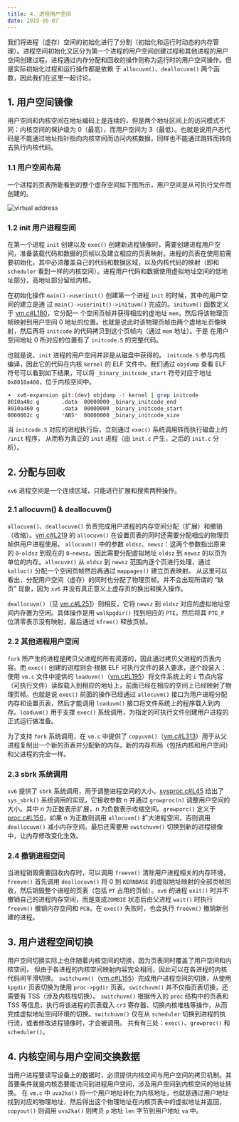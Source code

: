 ```yaml
---
title: 4. 进程用户空间
date: 2019-05-07
---
```


我们将进程（虚存）空间的初始化进行了分割（初始化和运行时动态的内存管理）。进程空间初始化又区分为第一个进程的用户空间创建过程和其他进程的用户空间创建过程。进程通过内存分配和回收的操作则称为运行时的用户空间操作。但是实际初始化过程和运行操作都是依赖 于 `allocuvm()`、`deallocuvm()` 两个函数，因此我们在这里一起讨论。 

## 1. 用户空间镜像

用户空间和内核空间在地址编码上是连续的，但是两个地址区间上的访问模式不同：内核空间的保护级为 0（最高），而用户空间为 3（最低）。也就是说用户态代码是不能通过地址指针指向内核空间而访问内核数据，同样也不能通过跳转而转向去执行内核代码。

### 1.1 用户空间布局

一个进程的页表所能看到的整个虚存空间如下图所示，用户空间是从可执行文件而创建的。 

![virtual address](/xv6-book/img/va.png)

### 1.2 init 用户进程空间

在第一个进程 `init` 创建以及 `exec()` 创建新进程镜像时，需要创建进程用户空间，准备装载代码和数据的页帧以及建立相应的页表映射。进程的页表在使用前需要初始化，其中必须覆盖自己的代码和数据区域，以及内核代码的映射（即和 `scheduler` 看到一样的内核空间）。进程用户代码和数据使用虚拟地址空间的低地址部分，高地址部分留给内核。

在初始化操作 `main()->userinit()` 创建第一个进程 `init` 的时候，其中的用户空间的建立是通 过 `main()->userinit()->inituvm()` 完成的。`inituvm()` 函数定义于 [vm.c#L180](https://github.com/professordeng/xv6-expansion/blob/master/vm.c#L180)，它分配一 个空闲页帧并获得相应的虚地址 `mem`，然后将该物理页帧映射到用户空间 0 地址的位置。也就是说此时该物理页帧由两个虚地址页像映射，然后再将 `initcode` 的代码拷贝到这个页帧内（通过 `mem` 地址）。于是 在用户空间地址 0 所对应的位置有了 `initcode.S` 的完整代码。

也就是说，`init` 进程的用户空间并非是从磁盘中获得的。 `initcode.S` 参与内核编译，因此它的代码在内核 `kernel` 的 ELF 文件中。我们通过 `objdump` 查看 ELF 符号可以看到如下结果，可以将 `_binary_initcode_start` 符号对应于地址 `0x8010a460`，位于内核空间中。   

```bash
➜  xv6-expansion git:(dev) objdump -t kernel | grep initcode
8010a48c g       .data	00000000 _binary_initcode_end
8010a460 g       .data	00000000 _binary_initcode_start
0000002c g       *ABS*	00000000 _binary_initcode_size
```

当 `initcode.S` 对应的进程执行后，立刻通过 `exec()` 系统调用转而执行磁盘上的 `/init` 程序， 从而称为真正的 `init` 进程（由 `init.c` 产生，之后的 `init.c` 分析）。 

## 2. 分配与回收

`xv6` 进程空间是一个连续区域，只能进行扩展和搜索两种操作。

### 2.1 allocuvm() & deallocuvm()

`allocuvm()`、`deallocuvm()` 负责完成用户进程的内存空间分配（扩展）和撤销（收缩）。[vm.c#L219](https://github.com/professordeng/xv6-expansion/blob/master/vm.c#L219) 的 `allocuvm()` 在设置页表的同时还需要分配相应的物理页帧供用户进程使用。 `allocuvm()` 中的参数 `oldsz`、`newsz`：这两个参数指出原来的 `0~oldsz` 到现在的 `0~newsz`。因此需要分配虚拟地址 `oldsz` 到 `newsz` 的以页为单位的内存。`allocuvm()` 从 `oldsz` 到 `newsz` 范围内逐个页进行处理，通过 `kalloc()` 分配一个空闲页帧然后再通过 `mappages()` 建立页表映射。 从这里可以看出，分配用户空间（虚存）的同时也分配了物理页帧。并不会出现所谓的 “缺页” 现象，因为 `xv6` 并没有真正意义上虚存页的换出和换入操作。 

`deallocuvm()`（见 [vm.c#L251](https://github.com/professordeng/xv6-expansion/blob/master/vm.c#L251)）则相反，它将 `newsz` 到 `oldsz` 对应的虚拟地址空间内存置为空闲。具体操作是用 `walkpgdir()` 找到相应的 `PTE`，然后将其 `PTE_P` 位清零表示没有映射，最后通过 `kfree()` 释放页帧。

 ### 2.2 其他进程用户空间 

`fork` 所产生的进程是拷贝父进程的所有资源的，因此通过拷贝父进程的页表内容。而 `exec()` 创建的进程则会·根据 ELF 可执行文件的装入要求，逐个段装入：使用 `vm.c` 文件中提供的 `loaduvm()`（[vm.c#L195](https://github.com/professordeng/xv6-expansion/blob/master/vm.c#L195)）将文件系统上的 `i` 节点内容（可执行文件）读取载入到相应的地址上，前面已经在相应的空间上已经映射了物理页帧。也就是说 `exec()` 前面的操作已经通过 `allocuvm()` 接口为用户进程分配内存和设置页表，然后才能调用 `loaduvm()` 接口将文件系统上的程序载入到内存。`loaduvm()` 用于支撑 `exec()` 系统调用，为指定的可执行文件创建用户进程的正式运行做准备。 

为了支持 `fork` 系统调用，在 `vm.c` 中提供了 `copyuvm()`（[vm.c#L313](https://github.com/professordeng/xv6-expansion/blob/master/vm.c#L313)）用于从父进程复制出一个新的页表并分配新的内存，新的内存布局（包括内核和用户空间）和父进程的完全一样。 

### 2.3 sbrk 系统调用

`xv6` 提供了 `sbrk` 系统调用，用于调整进程空间的大小。[sysproc.c#L45](https://github.com/professordeng/xv6-expansion/blob/master/sysproc.c#L45) 给出了 `sys_sbrk()` 系统调用的实现，它接收参数 n 并通过 `growproc(n)` 调整用户空间的大小。其中 n 为正数表示扩展，n 为负数表示收缩空间。`growporc()` 定义于 [proc.c#L156](https://github.com/professordeng/xv6-expansion/blob/master/proc.c#L156)，如果 n 为正数则调用 `allocuvm()` 扩大进程空间，否则调用 `deallocuvm()` 减小内存空间。最后还需要用 `switchuvm()` 切换到新的进程镜像中，让内存修改变化生效。 

### 2.4 撤销进程空间

当进程销毁需要回收内存时，可以调用 `freevm()` 清除用户进程相关的内存环境，`freevm()` 首先调用 `deallocuvm()` 将 0 到 `KERNBASE` 的虚拟地址映射的全部页帧回收，然后销毁整个进程的页表（包括 `PT` 占用的页帧）。`xv6` 的进程 `exit()` 时并不撤销自己的进程内存空间，而是变成`ZOMBIE` 状态后由父进程 `wait()` 时执行 `freevm()` 撤销内存空间和 `PCB`。在 `exec()` 失败时，也会执行 `freevm()` 撤销新创建的进程。

## 3. 用户进程空间切换

用户空间切换实际上也伴随着内核空间的切换，因为页表同时覆盖了用户空间和内核空间，
但由于各进程的内核空间映射内容完全相同，因此可以在各进程的内核代码间平滑切换。 `switchuvm()`（[vm.c#L155](https://github.com/professordeng/xv6-expansion/blob/master/vm.c#L155)）完成用户进程空间的切换，从使用 `kpgdir` 页表切换为使用 `proc->pgdir` 页表。`switchuvm()` 并不仅指页表切换，还需要有 TSS（涉及内核栈切换）。 `switchuvm()` 根据传入的 `proc` 结构中的页表和 TSS 等信息，执行将该进程的页表载入 `cr3` 寄存器、切换内核堆栈等操作，从而完成虚拟地址空间环境的切换。`switchuvm()` 仅在从 `scheduler` 切换到进程的执行流，或者修改进程镜像时，才会被调用。 共有有三处：`exec()`、`growproc()` 和 `scheduler()`。

## 4. 内核空间与用户空间交换数据 

当用户进程要读写设备上的数据时，必须提供内核空间与用户空间的拷贝机制。其首要条件就是内核态要能访问到进程用户空间，涉及用户空间到内核空间的地址转换。 在 `vm.c` 中 `uva2ka()` 将一个用户地址转化为内核地址，也就是通过用户地址找到对应的物理地址，然后得出这个物理地址在内核页表中的虚拟地址并返回，`copyout()` 则调用 `uva2ka()` 则拷贝 `p` 地址 `len` 字节到用户地址 `va` 中。

 

